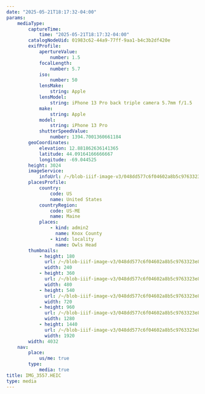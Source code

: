 ```yaml
---
date: "2025-05-21T18:17:32-04:00"
params:
    mediaType:
        captureTime:
            time: "2025-05-21T18:17:32-04:00"
        catalogNodeUid: 01983c62-44a9-77ff-9aa1-b4c3b2df420e
        exifProfile:
            apertureValue:
                number: 1.5
            focalLength:
                number: 5.7
            iso:
                number: 50
            lensMake:
                string: Apple
            lensModel:
                string: iPhone 13 Pro back triple camera 5.7mm f/1.5
            make:
                string: Apple
            model:
                string: iPhone 13 Pro
            shutterSpeedValue:
                number: 1394.7001360661184
        geoCoordinates:
            elevation: 12.881862636141365
            latitude: 44.09164166666667
            longitude: -69.044525
        height: 3024
        imageService:
            infoUrl: /~/blob-iiif-image-v3/048dd577c6f04602a8b5c9763323e8941dafefe67ad5a5b124989daa72fd0999/info.json
        placesProfile:
            country:
                code: US
                name: United States
            countryRegion:
                code: US-ME
                name: Maine
            places:
                - kind: admin2
                  name: Knox County
                - kind: locality
                  name: Owls Head
        thumbnails:
            - height: 180
              url: /~/blob-iiif-image-v3/048dd577c6f04602a8b5c9763323e8941dafefe67ad5a5b124989daa72fd0999/full/240%2C180/0/default.jpg
              width: 240
            - height: 360
              url: /~/blob-iiif-image-v3/048dd577c6f04602a8b5c9763323e8941dafefe67ad5a5b124989daa72fd0999/full/480%2C360/0/default.jpg
              width: 480
            - height: 540
              url: /~/blob-iiif-image-v3/048dd577c6f04602a8b5c9763323e8941dafefe67ad5a5b124989daa72fd0999/full/720%2C540/0/default.jpg
              width: 720
            - height: 960
              url: /~/blob-iiif-image-v3/048dd577c6f04602a8b5c9763323e8941dafefe67ad5a5b124989daa72fd0999/full/1280%2C960/0/default.jpg
              width: 1280
            - height: 1440
              url: /~/blob-iiif-image-v3/048dd577c6f04602a8b5c9763323e8941dafefe67ad5a5b124989daa72fd0999/full/1920%2C1440/0/default.jpg
              width: 1920
        width: 4032
    nav:
        place:
            us/me: true
        type:
            media: true
title: IMG_3557.HEIC
type: media
---
```


